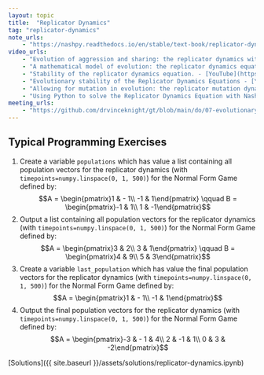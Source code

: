 ```yaml
---
layout: topic
title:  "Replicator Dynamics"
tag: "replicator-dynamics"
note_urls:
    - "https://nashpy.readthedocs.io/en/stable/text-book/replicator-dynamics.html"
video_urls:
    - "Evolution of aggression and sharing: the replicator dynamics with the Hawk Dove Game - [YouTube](https://youtu.be/tDTVRvfaaQo) - [Private](https://cardiff.cloud.panopto.eu/Panopto/Pages/Viewer.aspx?id=c8121ebf-b1d1-440d-8fda-afaa00cd10b2)"
    - "A mathematical model of evolution: the replicator dynamics equations. - [YouTube](https://youtu.be/Ixdu3m44Zqk) - [Private](https://cardiff.cloud.panopto.eu/Panopto/Pages/Viewer.aspx?id=89340661-bd52-4aa8-96d8-afaa0104b6f2)"
    - "Stability of the replicator dynamics equation. - [YouTube](https://youtu.be/I5C5nKr-Hrk) - [Private](https://cardiff.cloud.panopto.eu/Panopto/Pages/Viewer.aspx?id=83452cf2-b388-4895-adef-afaa0104b8af)"
    - "Evolutionary stability of the Replicator Dynamics Equations - [YouTube](https://youtu.be/5j1NQ5uvqMY) - [Private](https://cardiff.cloud.panopto.eu/Panopto/Pages/Viewer.aspx?id=614357a3-9542-4f9c-bcd1-afaa0104ba1e)"
    - "Allowing for mutation in evolution: the replicator mutation dynamics equations. - [YouTube](https://youtu.be/gA4h9CEqCCA) - [Private](https://cardiff.cloud.panopto.eu/Panopto/Pages/Viewer.aspx?id=026b0fd0-f756-4fd4-953c-afaa0104c3e9)"
    - "Using Python to solve the Replicator Dynamics Equation with Nashpy - [YouTube](https://youtu.be/u3mdoVStT8A) - [Private](https://cardiff.cloud.panopto.eu/Panopto/Pages/Viewer.aspx?id=c93d4263-24f9-4435-9685-afaa0104d6dc)"
meeting_urls:
    - "https://github.com/drvinceknight/gt/blob/main/do/07-evolutionary-game-theory.rst"
---
```


## Typical Programming Exercises

1. Create a variable `populations` which has value a list containing all population vectors for the replicator dynamics (with `timepoints=numpy.linspace(0, 1, 500)`) for the Normal Form Game defined by:
   $$A = \begin{pmatrix}1 & - 1\\ -1 & 1\end{pmatrix} \qquad B = \begin{pmatrix}-1 & 1\\ 1 & -1\end{pmatrix}$$
2. Output a list containing all population vectors for the replicator dynamics (with `timepoints=numpy.linspace(0, 1, 500)`) for the Normal Form Game defined by:
   $$A = \begin{pmatrix}3 & 2\\ 3 & 1\end{pmatrix} \qquad B = \begin{pmatrix}4 & 9\\ 5 & 3\end{pmatrix}$$
3. Create a variable `last_population` which has value the final population vectors for the replicator dynamics (with `timepoints=numpy.linspace(0, 1, 500)`) for the Normal Form Game defined by:
   $$A = \begin{pmatrix}1 & - 1\\ -1 & 1\end{pmatrix}$$
4. Output the final population vectors for the replicator dynamics (with `timepoints=numpy.linspace(0, 1, 500)`) for the Normal Form Game defined by:
   $$A = \begin{pmatrix}-3 & - 1 & 4\\ 2 & -1 &  1\\ 0 & 3 & -2\end{pmatrix}$$

[Solutions]({{ site.baseurl }}/assets/solutions/replicator-dynamics.ipynb)

